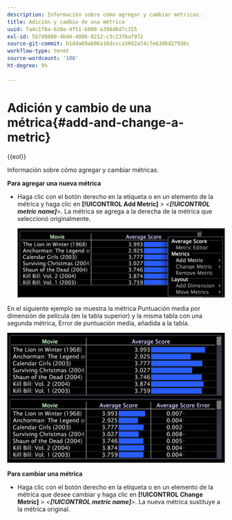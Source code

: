 ```yaml
---
description: Información sobre cómo agregar y cambiar métricas.
title: Adición y cambio de una métrica
uuid: fa4c1f8a-628e-4f51-b088-a398d6d7c315
exl-id: 5b7d8880-4bd4-4086-8212-c3c23f6af972
source-git-commit: b1dda69a606a16dccca30d2a74c7e63dbd27936c
workflow-type: tm+mt
source-wordcount: '108'
ht-degree: 9%

---
```


# Adición y cambio de una métrica{#add-and-change-a-metric}

{{eol}}

Información sobre cómo agregar y cambiar métricas.

**Para agregar una nueva métrica**

* Haga clic con el botón derecho en la etiqueta o en un elemento de la métrica y haga clic en **[!UICONTROL Add Metric]** > *&lt;**[!UICONTROL metric name]**>.* La métrica se agrega a la derecha de la métrica que seleccionó originalmente.

   ![](assets/mnu_Table_AddMetric.png)

En el siguiente ejemplo se muestra la métrica Puntuación media por dimensión de película (en la tabla superior) y la misma tabla con una segunda métrica, Error de puntuación media, añadida a la tabla.

![](assets/vis_Table_AddMetric.png)

**Para cambiar una métrica**

* Haga clic con el botón derecho en la etiqueta o en un elemento de la métrica que desee cambiar y haga clic en **[!UICONTROL Change Metric]** > *&lt;**[!UICONTROL metric name]**>*. La nueva métrica sustituye a la métrica original.
